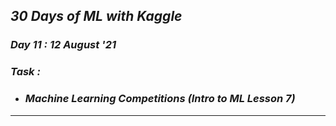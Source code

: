 ## _30 Days of ML with Kaggle_
### _Day 11 : 12 August '21_
### _Task :_
* ### **_Machine Learning Competitions (Intro to ML Lesson 7)_**
---
